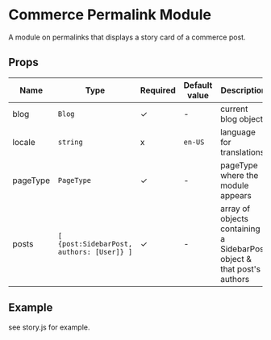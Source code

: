# Commerce Permalink Module

A module on permalinks that displays a story card of a commerce post.

<!-- STORY -->

## Props
| Name | Type | Required | Default value | Description
|------|------|----------|---------------|------------
| blog | `Blog` | ✓ | - | current blog object
| locale | `string` | x | `en-US` | language for translations
| pageType | `PageType` | ✓ | - | pageType where the module appears
| posts | `[ {post:SidebarPost, authors: [User]} ]` | ✓ | - | array of objects containing a SidebarPost object & that post's authors



## Example
see story.js for example.